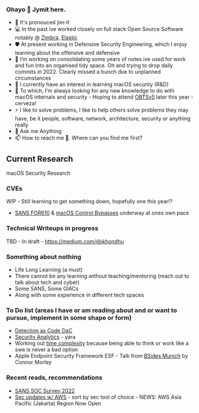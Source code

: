 ### Ohayo 👋 Jymit here.
<!--
**Jymit/jymit** is a ✨ _special_ ✨ repository because its `README.md` (this file) appears on your GitHub profile
Here are some ideas to get you started:
- 👯 I’m looking to collaborate on 
- 🤔 I’m looking for help with
- 😄 Pronouns:
-->
- 🤔 It's pronouced jim-it
- 💻 In the past ive worked closely on full stack Open Source Software notably @ [Zimbra](https://www.zimbra.com/), [Elastic](https://www.elastic.co/)
- 🛡️ At present working in Defensive Security Engineering, which I enjoy learning about the offensive and defensive
- 🔭 I’m working on consolidating some years of notes ive used for work and fun into an organised tidy space. Oh and trying to drop daily commits in 2022. Clearly missed a bunch due to unplanned circumstances
- 🌱 I currently have an interest in learning macOS security (R&D)
- 🤔 To which, I’m always looking for any new knowledge to do with macOS internals and security - Hoping to attend [OBTSv5](https://objectivebythesea.org/v5/) later this year - cerveza!
- ⚡ I like to solve problems, I like to help others solve problems they may have, be it people, software, network, architecture, security or anything really
- 💬 Ask me Anything
- 📫 How to reach me 🤔. Where can you find me first?

## Current Research
macOS Security Research
### CVEs
WIP - Still learning to get something down, hopefully one this year!?
- [SANS FOR610](https://www.sans.org/cyber-security-courses/reverse-engineering-malware-malware-analysis-tools-techniques/) & [macOS Control Bypasses](https://www.offensive-security.com/exp312-osmr/) underway at ones own pace
### Technical Writeups in progress
TBD - In draft -	https://medium.com/@jkhondhu
### Something about nothing
- Life Long Learning (a must)
- There cannot be any learning without teaching/mentoring (reach out to talk about tech and cyber)
- Some SANS, Some GIACs
- Along with some experience in different tech spaces
### To Do list (areas I have or am reading about and or want to pursue, implement in some shape or form)
- [Detection as Code DaC](https://www.cpomagazine.com/cyber-security/why-detection-as-code-is-the-future-of-threat-detection/)
- [Security Analytics](https://github.com/GoogleCloudPlatform/security-analytics) - yara 
- Working out [time complexity](https://adrianmejia.com/how-to-find-time-complexity-of-an-algorithm-code-big-o-notation) because being able to think or work like a swe is never a bad option
- Apple Endpoint Security Framework ESF - Talk from [BSides Munich](https://youtu.be/XNFU9296_r0?t=139) by Connor Morley
### Recent reads, recommendations
- [SANS SOC Survey 2022](https://go.chronicle.security/hubfs/SANS_2022_SOC_Survey.pdf) 
- [Sec updates w/ AWS](https://aws.amazon.com/about-aws/whats-new/2022/) - sort by sec tool of choice - NEWS: AWS Asia Pacific (Jakarta) Region Now Open
